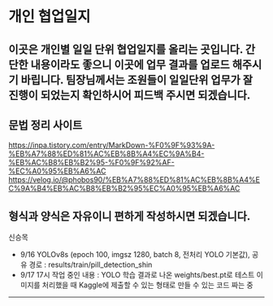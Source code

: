 # 개인 협업일지
이곳은 개인별 일일 단위 협업일지를 올리는 곳입니다. 간단한 내용이라도 좋으니 이곳에 업무 결과를 업로드 해주시기 바립니다. 
팀장님께서는 조원들이 일일단위 업무가 잘 진행이 되었는지 확인하시어 피드백 주시면 되겠습니다.  
---
## 문법 정리 사이트

https://inpa.tistory.com/entry/MarkDown-%F0%9F%93%9A-%EB%A7%88%ED%81%AC%EB%8B%A4%EC%9A%B4-%EB%AC%B8%EB%B2%95-%F0%9F%92%AF-%EC%A0%95%EB%A6%AC
https://velog.io/@phobos90/%EB%A7%88%ED%81%AC%EB%8B%A4%EC%9A%B4%EB%AC%B8%EB%B2%95%EC%A0%95%EB%A6%AC

__형식과 양식은 자유이니 편하게 작성하시면 되겠습니다.__
---
신승목
- 9/16 YOLOv8s (epoch 100, imgsz 1280, batch 8, 전처리 YOLO 기본값), 공유 경로 : results/train/pill_detection_shin
- 9/17 17시 작업 중인 내용 : YOLO 학습 결과로 나온 weights/best.pt로 테스트 이미지를 처리했을 때 Kaggle에 제출할 수 있는 형태로 만들 수 있는 코드 짜는 중
---

